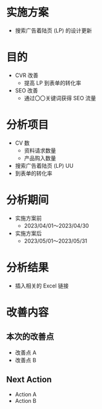 # 实施方案
- 搜索广告着陆页 (LP) 的设计更新


# 目的
- CVR 改善
    - 提高 LP 到表单的转化率
- SEO 改善
    - 通过〇〇关键词获得 SEO 流量


# 分析项目
- CV 数
    - 资料请求数量
    - 产品购入数量
- 搜索广告着陆页 (LP) UU
- 到表单的转化率

# 分析期间
- 实施方案前
    - 2023/04/01～2023/04/30
- 实施方案后
    - 2023/05/01～2023/05/31


# 分析结果
- 插入相关的 Excel 链接


# 改善内容
## 本次的改善点
- 改善点 A
- 改善点 B

## Next Action
- Action A
- Action B
